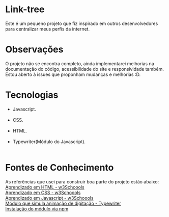 # Link-tree
  Este é um pequeno projeto que fiz inspirado em outros desenvolvedores para centralizar meus perfis da internet.

# Observações
  O projeto não se encontra completo, ainda implementarei melhorias na documentação do código, acessibilidade do site e responsividade também. Estou aberto à issues que proponham mudanças e melhorias :D.

# Tecnologias
 <ul>
 <li>Javascript.</li><br />
 <li>CSS.</li><br />
 <li>HTML.</li><br />
 <li>Typewriter(Módulo do Javascript).</li><br />
  </ul>

# Fontes de Conhecimento
  As referências que  usei para construir boa parte do projeto estão abaixo:<br />
    <a href = 'https://www.w3schools.com/html/default.asp'>Aprendizado em HTML - w3Schoools</a><br />
    <a href = 'https://www.w3schools.com/html/default.asp'>Aprendizado em CSS - w3Schoools</a><br />
    <a href = 'https://www.w3schools.com/html/default.asp'>Aprendizado em Javascript - w3Schoools</a><br />
    <a href = 'https://www.w3schools.com/html/default.asp'>Módulo que simula animação de digitação - Typewriter</a><br />
    <a href = 'https://www.w3schools.com/html/default.asp'>Instalação do módulo via npm</a><br />
